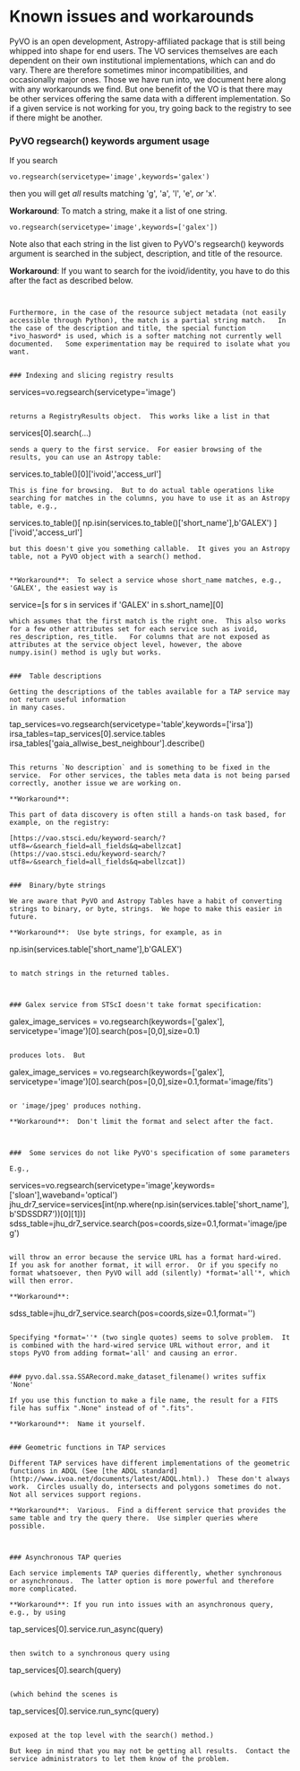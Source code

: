 #  Known issues and workarounds

PyVO is an open development, Astropy-affiliated package that is still being whipped into shape
for end users.  The VO services themselves are each dependent on their own institutional
implementations, which can and do vary.  There are therefore sometimes minor incompatibilities,
and occasionally major ones.  Those we have run into, we document here along with any workarounds
we find.  But one benefit of the VO is that there may be other services offering the same data with
a different implementation.  So if a given service is not working for you, try going back to 
the registry to see if there might be another.



###  PyVO regsearch() keywords argument usage

If you search

```
vo.regsearch(servicetype='image',keywords='galex')
```

then you will get *all* results matching 'g', 'a', 'l', 'e', *or* 'x'.  

**Workaround**:  To match a string, make it a list of one string.

```
vo.regsearch(servicetype='image',keywords=['galex'])
```

Note also that each string in the list given to PyVO's regsearch() keywords argument is searched in the subject, description, and title of the resource. 

**Workaround**:   If you want to search for the ivoid/identity, you have to do this after the fact as described below.  
```


Furthermore, in the case of the resource subject metadata (not easily accessible through Python), the match is a partial string match.   In the case of the description and title, the special function *ivo_hasword* is used, which is a softer matching not currently well documented.   Some experimentation may be required to isolate what you want.  


### Indexing and slicing registry results

```
services=vo.regsearch(servicetype='image')
```

returns a RegistryResults object.  This works like a list in that

```
services[0].search(...)
```
sends a query to the first service.  For easier browsing of the results, you can use an Astropy table:

```
services.to_table()[0]['ivoid','access_url']
```
This is fine for browsing.  But to do actual table operations like searching for matches in the columns, you have to use it as an Astropy table, e.g., 

```
services.to_table()[ np.isin(services.to_table()['short_name'],b'GALEX') ]['ivoid','access_url']
```
but this doesn't give you something callable.  It gives you an Astropy table, not a PyVO object with a search() method.  


**Workaround**:  To select a service whose short_name matches, e.g., 'GALEX', the easiest way is

```
service=[s for s in services if 'GALEX' in s.short_name][0]
```
which assumes that the first match is the right one.  This also works for a few other attributes set for each service such as ivoid, res_description, res_title.   For columns that are not exposed as attributes at the service object level, however, the above numpy.isin() method is ugly but works.  


###  Table descriptions

Getting the descriptions of the tables available for a TAP service may not return useful information
in many cases.

```
tap_services=vo.regsearch(servicetype='table',keywords=['irsa'])
irsa_tables=tap_services[0].service.tables
irsa_tables['gaia_allwise_best_neighbour'].describe() 
```

This returns `No description` and is something to be fixed in the service.  For other services, the tables meta data is not being parsed correctly, another issue we are working on.  

**Workaround**:

This part of data discovery is often still a hands-on task based, for example, on the registry:

[https://vao.stsci.edu/keyword-search/?utf8=✓&search_field=all_fields&q=abellzcat](https://vao.stsci.edu/keyword-search/?utf8=✓&search_field=all_fields&q=abellzcat])


###  Binary/byte strings

We are aware that PyVO and Astropy Tables have a habit of converting strings to binary, or byte, strings.  We hope to make this easier in future.  

**Workaround**:  Use byte strings, for example, as in 

```
np.isin(services.table['short_name'],b'GALEX')
```

to match strings in the returned tables.  



### Galex service from STScI doesn't take format specification:

```
galex_image_services = vo.regsearch(keywords=['galex'], servicetype='image')[0].search(pos=[0,0],size=0.1)
```

produces lots.  But

```
galex_image_services = vo.regsearch(keywords=['galex'], servicetype='image')[0].search(pos=[0,0],size=0.1,format='image/fits')
```

or 'image/jpeg' produces nothing.

**Workaround**:  Don't limit the format and select after the fact.



###  Some services do not like PyVO's specification of some parameters

E.g.,

```
services=vo.regsearch(servicetype='image',keywords=['sloan'],waveband='optical')
jhu_dr7_service=services[int(np.where(np.isin(services.table['short_name'],b'SDSSDR7'))[0][1])]
sdss_table=jhu_dr7_service.search(pos=coords,size=0.1,format='image/jpeg')
```

will throw an error because the service URL has a format hard-wired.  If you ask for another format, it will error.  Or if you specify no format whatsoever, then PyVO will add (silently) *format='all'*, which will then error.

**Workaround**:

```
sdss_table=jhu_dr7_service.search(pos=coords,size=0.1,format='')
```

Specifying *format=''* (two single quotes) seems to solve problem.  It is combined with the hard-wired service URL without error, and it stops PyVO from adding format='all' and causing an error.


### pyvo.dal.ssa.SSARecord.make_dataset_filename() writes suffix  'None'

If you use this function to make a file name, the result for a FITS file has suffix ".None" instead of of ".fits".

**Workaround**:  Name it yourself.  


### Geometric functions in TAP services

Different TAP services have different implementations of the geometric functions in ADQL (See [the ADQL standard](http://www.ivoa.net/documents/latest/ADQL.html).)  These don't always work.  Circles usually do, intersects and polygons sometimes do not.  Not all services support regions.  

**Workaround**:  Various.  Find a different service that provides the same table and try the query there.  Use simpler queries where possible. 



### Asynchronous TAP queries

Each service implements TAP queries differently, whether synchronous or asynchronous.  The latter option is more powerful and therefore more complicated.

**Workaround**: If you run into issues with an asynchronous query, e.g., by using

```
tap_services[0].service.run_async(query)
```

then switch to a synchronous query using

```
tap_services[0].search(query)
```

(which behind the scenes is

```
tap_services[0].service.run_sync(query)
```

exposed at the top level with the search() method.)  

But keep in mind that you may not be getting all results.  Contact the service administrators to let them know of the problem.



